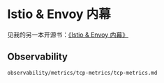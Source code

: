 # Istio & Envoy 内幕

见我的另一本开源书：[《Istio & Envoy 内幕》](https://istio-insider.mygraphql.com/)

## Observability

```{toctree}
observability/metrics/tcp-metrics/tcp-metrics.md
```
